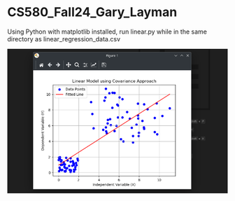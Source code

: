 # CS580_Fall24_Gary_Layman

Using Python with matplotlib installed, run linear.py while in the same directory as linear_regression_data.csv

<img title=evidence src="Functional.png">